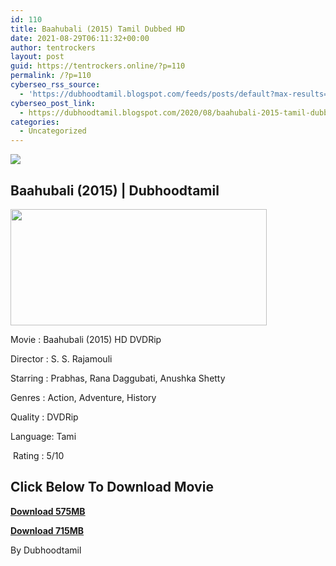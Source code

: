 ```yaml
---
id: 110
title: Baahubali (2015) Tamil Dubbed HD
date: 2021-08-29T06:11:32+00:00
author: tentrockers
layout: post
guid: https://tentrockers.online/?p=110
permalink: /?p=110
cyberseo_rss_source:
  - 'https://dubhoodtamil.blogspot.com/feeds/posts/default?max-results=150&start-index=151'
cyberseo_post_link:
  - https://dubhoodtamil.blogspot.com/2020/08/baahubali-2015-tamil-dubbed-hd.html
categories:
  - Uncategorized
---
```

<div class="media_block">
  <img src="https://1.bp.blogspot.com/-exsFfEwi4so/X0M235JzJJI/AAAAAAAACEY/iiyu17xn8MIKYvbQ0qczrs4oI5kZuM4OQCNcBGAsYHQ/s72-w410-h186-c/bahubali-movie-posters-1.jpg" class="media_thumbnail" />
</div>

## **Baahubali (2015) | Dubhoodtamil**

<div class="separator">
  <a href="https://1.bp.blogspot.com/-exsFfEwi4so/X0M235JzJJI/AAAAAAAACEY/iiyu17xn8MIKYvbQ0qczrs4oI5kZuM4OQCNcBGAsYHQ/s2100/bahubali-movie-posters-1.jpg" imageanchor="1"><img loading="lazy" border="0" data-original-height="954" data-original-width="2100" height="186" src="https://1.bp.blogspot.com/-exsFfEwi4so/X0M235JzJJI/AAAAAAAACEY/iiyu17xn8MIKYvbQ0qczrs4oI5kZuM4OQCNcBGAsYHQ/w410-h186/bahubali-movie-posters-1.jpg" width="410" /></a>
</div>

Movie	<span></span>:	<span></span>Baahubali (2015) HD DVDRip

Director	<span></span>:	<span></span>S. S. Rajamouli

Starring	<span></span>:	<span></span>Prabhas, Rana Daggubati, Anushka Shetty

Genres	<span></span>:	<span></span>Action, Adventure, History

Quality	<span></span>:	<span></span>DVDRip

Language:	<span></span>Tami

&nbsp;Rating	<span></span>: 5/10

## **<span>Click Below To Download Movie</span>**

**<span><a href="https://oncehelp.com/Baahubali-1-1" target="_blank" rel="noopener">Download 575MB</a></span>**

**<span><a href="https://oncehelp.com/Baahubali-1-2" target="_blank" rel="noopener">Download 715MB</a></span>**

By Dubhoodtamil